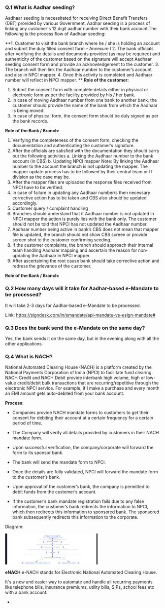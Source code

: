 

### Q.1 What is Aadhar seeding?
Aadhaar seeding is necessitated for receiving Direct Benefit Transfers (DBT) provided by various Government. Aadhar seeding is a process of linking any customer's 12 digit aadhar number with their bank account.The following is the process flow of Aadhaar seeding:

**1. Customer to visit the bank branch where he / she is holding an account and submit the duly filled
consent form – Annexure I
2. The bank officials after verifying the details and documents provided (as may be required) and
authenticity of the customer based on the signature will accept Aadhaar seeding consent form and
provide an acknowledgement to the customer.
3. The branch will then link the Aadhaar number to the customer’s account and also in NPCI mapper.
4. Once this activity is completed and Aadhaar number will reflect in NPCI mapper.
**
**Role of the customer:**
1. Submit the consent form with complete details either in physical or electronic form as per the facility
provided by his / her bank.
2. In case of moving Aadhaar number from one bank to another bank, the customer should provide the
name of the bank from which the Aadhaar is being moved.
3. In case of physical form, the consent form should be duly signed as per the bank records.


**Role of the Bank / Branch:**

1. Verifying the completeness of the consent form, checking the documentation and authenticating the
customer’s signature.
2. After the officials are satisfied with the documentation they should carry out the following activities
a. Linking the Aadhaar number to the bank account (in CBS)
b. Updating NPCI mapper
Note: By linking the Aadhaar number to the account the branch is not updating the mapper. The
mapper update process has to be followed by their central team or IT division as the case may be.
3. After the mapper files are uploaded the response files received from NPCI have to be verified.
4. In case of failure in updating any Aadhaar number/s then necessary corrective action has to be
taken and CBS also should be updated accordingly.
5. Customer query / complaint handling
1. Branches should understand that if Aadhaar number is not updated in NPCI mapper the action
is purely lies with the bank only. The customer should not be told that NPCI has not updated the
Aadhaar number.
2. Aadhaar number being active in bank’s CBS does not mean that mapper file is updated, the
branch should not show CBS screen or provide screen shot to the customer confirming seeding.
3. If the customer complaints, the branch should approach their internal team handling Aadhaar
mapping and ascertain the reason for non-updating the Aadhaar in NPCI mapper.
4. After ascertaining the root cause bank should take corrective action and redress the grievance
of the customer.

**Role of the Bank / Branch:**

### Q.2 How many days will it take for Aadhar-based e-Mandate to be processed?
It will take 2-3 days for Aadhar-based e-Mandate to be processed.

Link: 
https://signdesk.com/in/emandate/api-mandate-vs-esign-mandate#


### Q.3 Does the bank send the e-Mandate on the same day?
Yes, the bank sends it on the same day, but in the evening along with all the other applications.

### Q.4 What is NACH?
National Automated Clearing House (NACH) is a platform created by the National Payments Corporation of India (NPCI) to facilitate fund clearing. NACH Credit and NACH Debit provide interbank high volume, high or low-value credit/debit bulk transactions that are recurring/repetitive through the electronic NPCI service. For example, if I make a purchase and every month an EMI amount gets auto-debited from your bank account. 

**Process:**

- Companies provide NACH mandate forms to customers to get their consent for debiting their account at a certain frequency for a certain period of time.

- The Company will verify all details provided by customers in their NACH mandate form.

- Upon successful verification, the company/corporate will forward the form to its sponsor bank.


- The bank will send the mandate form to NPCI.


- Once the details are fully validated, NPCI will forward the mandate form to the customer’s bank.


- Upon approval of the customer’s bank, the company is permitted to debit funds from the customer’s account. 


- If the customer’s bank mandate registration fails due to any false information, the customer’s bank redirects the information to NPCI, which then  redirects this information to sponsored bank. The sponsored bank subsequently redirects this information to the corporate.

Diagram:

<img src="NACH1.png" alt="image" width="300" height="100">

**eNACH**
e-NACH stands for Electronic National Automated Clearing House.

It's a new and easier way to automate and handle all recurring payments like telephone bills, insurance premiums, utility bills, SIPs, school fees etc with a bank account.


*

